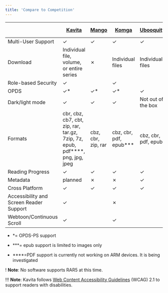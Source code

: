 ```yaml
---
title: 'Compare to Competition'
---
```


| | [Kavita](https://github.com/Kareadita/Kavita) | [Mango](https://github.com/hkalexling/Mango) | [Komga](https://github.com/gotson/komga) | [Ubooquity](https://vaemendis.net/ubooquity/) | [Calibre-web](https://github.com/janeczku/calibre-web) |
|  ------ | ------ | ------ | ------ | ------ | ------ |
| Multi-User Support | ✓ | ✓ | ✓ | ✓ | ✓ |
| Download |Individual file, volume, or entire series | ✗ | Individual files | Individual files | Individual files |
| Role-based Security| ✓ | | ✓ |  | ✓ | 
| OPDS  | ✓* | ✓* | ✓* | ✓ | ✓ |
| Dark/light mode | ✓ | ✓ | ✓ | Not out of the box | ✗ |
| Formats | cbr, cbz, cb7, cbt, zip, rar, tar.gz, 7zip, 7z, epub, pdf****, png, jpg, jpeg | cbz, cbr, zip, rar | cbz, cbr, pdf, epub*** | cbz, cbr, pdf, epub | mobi, epub, pdf, cbz, cbr, cbt, lit, doc(x), odt, rtf, html |
| Reading Progress | ✓ | ✓ | ✓ | ✓ | ✓ |
| Metadata | planned | ✗ | ✗ | ✓ | ✓ |
| Cross Platform | ✓ | ✓ | ✓ | ✓ | ✓ |
| Accessibility and Screen Reader Support | ✓ | | ✗ | | ✗ |
| Webtoon/Continuous Scroll | ✓ | |✓ | | |

* *= OPDS-PS support

* ***= epub support is limited to images only 

* ****=PDF support is currently not working on ARM devices. It is being investigated

! **Note**: No software supports RAR5 at this time.

!!! **Note**: Kavita follows [Web Content Accessibility Guidelines](https://www.w3.org/TR/WCAG21/) (WCAG) 2.1 to support readers with disabilities.